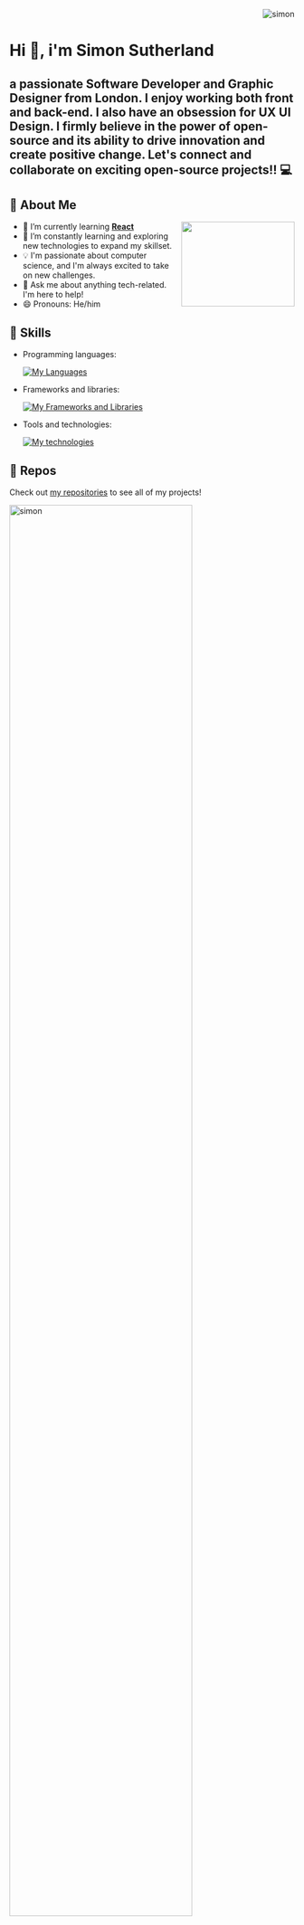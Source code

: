 <p align="right"> <img src="https://komarev.com/ghpvc/?username=azro1&label=Profile%20views&color=0e75b6&style=flat" alt="simon" /> </p>

<h1 align="left">Hi 👋, i'm Simon Sutherland</h1>

## a passionate Software Developer and Graphic Designer from London. I enjoy working both front and back-end. I also have an obsession for UX UI Design. I firmly believe in the power of open-source and its ability to drive innovation and create positive change. Let's connect and collaborate on exciting open-source projects!! 💻

## 🚀 About Me

<img src="https://www.gifart.de/animationen/computer/computer-animierte-gifs-36.gif" width="200" height="150" align="right" />

- 🔭 I’m currently learning <a href="https://react.dev/"><strong>React</strong></a>
- 🌱 I’m constantly learning and exploring new technologies to expand my skillset.
- 💡 I'm passionate about computer science, and I'm always excited to take on new challenges.
- 💬 Ask me about anything tech-related. I'm here to help!
- 😄 Pronouns: He/him

## 💼 Skills

- Programming languages:

  [![My Languages](https://skillicons.dev/icons?i=html,css,js,php)](https://skillicons.dev)
- Frameworks and libraries:

  [![My Frameworks and Libraries](https://skillicons.dev/icons?i=jquery,react,express,bootstrap,materialui)](https://skillicons.dev)

- Tools and technologies:

  [![My technologies](https://skillicons.dev/icons?i=git,nodejs,mongodb,redis,figma,github,stackoverflow,bash,postman,firebase,visualstudio,linux,discord)](https://skillicons.dev)

## 📂 Repos

Check out <a href="https://github.com/azro1">my repositories</a> to see all of my projects!

<p align="left"> <a href="https://github.com/azro1/github-profile-trophy"><img src="https://github-profile-trophy.vercel.app/?username=azro1&row=1&column=8&theme=tokyonight" alt="simon" width="80%" /></a> </p>

## 🫂 Let's Connect

<a href="https://www.youtube.com/channel/UCSK7zfwlgMq3r88lkchHsSw">
  <img src="https://raw.githubusercontent.com/rahuldkjain/github-profile-readme-generator/master/src/images/icons/Social/youtube.svg" alt="codedynamics" height="30" width="40" max-width="100%" />
</a>
<a href="https://www.linkedin.com/in/simon-sutherland-b33065178">
  <img src="https://raw.githubusercontent.com/rahuldkjain/github-profile-readme-generator/master/src/images/icons/Social/linked-in-alt.svg" alt="simon sutherland linkedin" height="30" width="40" />
</a>
<a href="https://www.instagram.com/in/simon-sutherland-b33065178">
  <img src="https://raw.githubusercontent.com/rahuldkjain/github-profile-readme-generator/master/src/images/icons/Social/instagram.svg" alt="simon sutherland instagram" height="30" width="40" />
</a><br><br>

Feel free to reach out if you have any questions, collaboration ideas, or just want to have a chat. I'm always open to connecting with fellow developers and enthusiasts!

Email: azro1.development@gmail.com

## 🌟 Fun Fact

<img src="https://www.gifart.de/animationen/computer/computer-animierte-gifs-50.gif" width="200" height="150" align="center" />

## "Whenever I encounter a challenging programming problem 😟 I enjoy taking a step back and approaching it from different angles. I often find that taking a break, going for a walk, or even engaging in a completely unrelated activity helps me come up with creative and innovative solutions to the problem at hand."   

## 📊 My Stats

![Top Langs](https://github-readme-stats.vercel.app/api/top-langs/?username=azro1&layout=pie&theme=tokyonight)

<img src="https://www.gifart.de/animationen/computer/computer-animierte-gifs-46.gif" width="250" height="200" align="right" />

![GitHub stats](https://github-readme-stats.vercel.app/api?username=azro1&show_icons=true&theme=tokyonight)

![GitHub Streak](https://streak-stats.demolab.com/?user=azro1&theme=tokyonight)


Thanks for stopping by and taking the time to explore my profile. Have a great day! 😄
